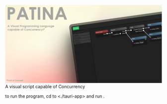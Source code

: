 ![](https://github.com/oualidaz-study/Patina/blob/main/banner.png)
A visual script capable of Concurrency

to run the program, cd to <./tauri-app> and run <npm run dev>.
